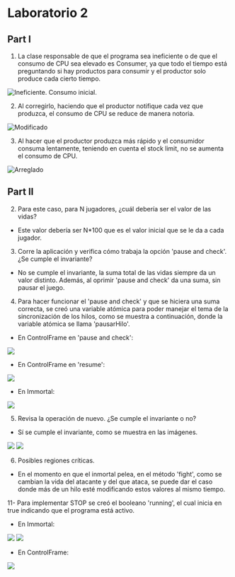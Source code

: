 # Laboratorio 2
## Part I

1. La clase responsable de que el programa sea ineficiente o de que el consumo de CPU sea elevado es Consumer, ya que todo el tiempo está preguntando si hay productos para consumir y el productor solo produce cada cierto tiempo.

![](https://raw.githubusercontent.com/Nattpalacios/ARSW-Lab3/master/Imagenes/1.PNG "Ineficiente. Consumo inicial.")

2. Al corregirlo, haciendo que el productor notifique cada vez que produzca, el consumo de CPU se reduce de manera notoria.
 
![](https://raw.githubusercontent.com/Nattpalacios/ARSW-Lab3/master/Imagenes/2.PNG "Modificado")

3. Al hacer que el productor produzca más rápido y el consumidor consuma lentamente, teniendo en cuenta el stock limit, no se aumenta el consumo de CPU.

![](https://raw.githubusercontent.com/Nattpalacios/ARSW-Lab3/master/Imagenes/3.PNG "Arreglado")

## Part II

2. Para este caso, para N jugadores, ¿cuál debería ser el valor de las vidas? 
- Este valor debería ser N*100 que es el valor inicial que se le da a cada jugador.

3. Corre la aplicación y verifica cómo trabaja la opción 'pause and check'. ¿Se cumple el invariante?
- No se cumple el invariante, la suma total de las vidas siempre da un valor distinto. Además, al oprimir 'pause and check' da una suma, sin pausar el juego.

4. Para hacer funcionar el 'pause and check' y que se hiciera una suma correcta, se creó una variable atómica para poder manejar el tema de la sincronización de los hilos, como se muestra a continuación, donde la variable atómica se llama 'pausarHilo'.

- En ControlFrame en 'pause and check':

![](https://raw.githubusercontent.com/Nattpalacios/ARSW-Lab3/master/Imagenes/4.PNG)  

- En ControlFrame en 'resume':

![](https://raw.githubusercontent.com/Nattpalacios/ARSW-Lab3/master/Imagenes/5.PNG)

- En Immortal:

![](https://raw.githubusercontent.com/Nattpalacios/ARSW-Lab3/master/Imagenes/6.PNG)

5. Revisa la operación de nuevo. ¿Se cumple el invariante o no?
- Sí se cumple el invariante, como se muestra en las imágenes.

![](https://raw.githubusercontent.com/Nattpalacios/ARSW-Lab3/master/Imagenes/7.PNG)
![](https://raw.githubusercontent.com/Nattpalacios/ARSW-Lab3/master/Imagenes/8.PNG)

6. Posibles regiones críticas. 
- En el momento en que el inmortal pelea, en el método 'fight', como se cambian la vida del atacante y del que ataca, se puede dar el caso donde más de un hilo esté modificando estos valores al mismo tiempo.

11- Para implementar STOP se creó el booleano 'running', el cual inicia en true indicando que el programa está activo.

- En Immortal:

![](https://raw.githubusercontent.com/Nattpalacios/ARSW-Lab3/master/Imagenes/9.PNG)
![](https://raw.githubusercontent.com/Nattpalacios/ARSW-Lab3/master/Imagenes/10.PNG)

- En ControlFrame:

![](https://raw.githubusercontent.com/Nattpalacios/ARSW-Lab3/master/Imagenes/11.PNG)
